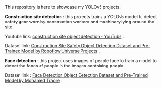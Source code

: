 This repository is here to showcase my YOLOv5 projects:

**Construction site detection** : this projects trains a YOLOv5 model to detect safety gear worn by construction workers and machinary lying around the site.

Youtube link: [construction site object detection - YouTube](https://youtu.be/D9fVGKSsLYE) .

Dataset link: [Construction Site Safety Object Detection Dataset and Pre-Trained Model by Roboflow Universe Projects](https://universe.roboflow.com/roboflow-universe-projects/construction-site-safety) .

**Face detection** : this project uses images of people face to train a model to detect the faces of people in the images containing people.

Dataset link : [Face Detection Object Detection Dataset and Pre-Trained Model by Mohamed Traore](https://universe.roboflow.com/mohamed-traore-2ekkp/face-detection-mik1i) .




